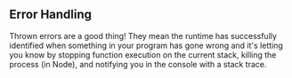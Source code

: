 ## Error Handling

Thrown errors are a good thing! They mean the runtime has successfully
identified when something in your program has gone wrong and it's letting
you know by stopping function execution on the current stack, killing the
process \(in Node\), and notifying you in the console with a stack trace.